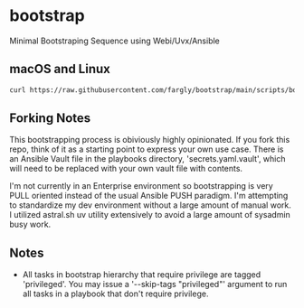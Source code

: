 
# bootstrap

Minimal Bootstraping Sequence using Webi/Uvx/Ansible

## macOS and Linux

```bash
curl https://raw.githubusercontent.com/fargly/bootstrap/main/scripts/bootstrap.sh | sh
```

## Forking Notes

This bootstrapping process is obiviously highly opinionated. If you fork this repo, think of it as a starting point to express your own use case. There is an Ansible Vault file in the playbooks directory, 'secrets.yaml.vault', which will need to be replaced with your own vault file with contents.

I'm not currently in an Enterprise environment so bootstrapping is very PULL oriented instead of the usual Ansible PUSH paradigm. I'm attempting to standardize my dev environment without a large amount of manual work. I utilized astral.sh uv utility extensively to avoid a large amount of sysadmin busy work.

## Notes
* All tasks in bootstrap hierarchy that require privilege are tagged 'privileged'. You may issue a '--skip-tags "privileged"' argument to run all tasks in a playbook that don't require privilege.
